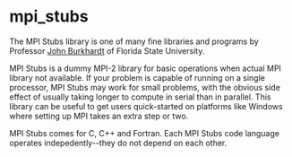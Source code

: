 # mpi_stubs

The MPI Stubs library is one of many fine libraries and programs by Professor
[John Burkhardt](http://people.math.sc.edu/Burkardt/f_src/mpi_stubs/mpi_stubs.html)
of Florida State University.

MPI Stubs is a dummy MPI-2 library for basic operations when actual MPI library not available.
If your problem is capable of running on a single processor, MPI Stubs may work for small problems, with the obvious side effect of usually taking longer to compute in serial than in parallel.
This library can be useful to get users quick-started on platforms like Windows where setting up MPI takes an extra step or two.

MPI Stubs comes for C, C++ and Fortran.
Each MPI Stubs code language operates indepedently--they do not depend on each other.
